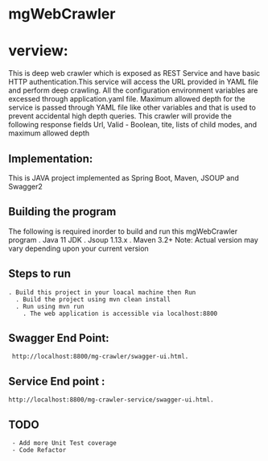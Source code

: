 # mgWebCrawler

 # verview:

This is deep web crawler which is exposed as REST Service and have basic HTTP authentication.This service will access the URL provided in YAML file and perform deep crawling. All the configuration environment variables are excessed through application.yaml file. Maximum allowed depth for the service is passed through YAML file like other variables and that is used to prevent accidental high depth queries. This crawler will provide the following response fields Url, Valid  - Boolean, tite, lists of child modes, and maximum allowed depth
		

## Implementation:

 This is JAVA project implemented as Spring Boot, Maven, JSOUP and Swagger2

## Building the program

The following is required inorder to build and run this mgWebCrawler program
 . Java 11 JDK
 . Jsoup 1.13.x
 . Maven 3.2+
    Note:  Actual version may vary depending upon your current version
		
## Steps to run

    . Build this project in your loacal machine then Run 
	  . Build the project using mvn clean install
	  . Run using mvn run
		. The web application is accessible via localhost:8800

## Swagger End Point:

     http://localhost:8800/mg-crawler/swagger-ui.html.

## Service End point :

    http://localhost:8800/mg-crawler-service/swagger-ui.html.

  ## TODO
	 - Add more Unit Test coverage 
	 - Code Refactor
